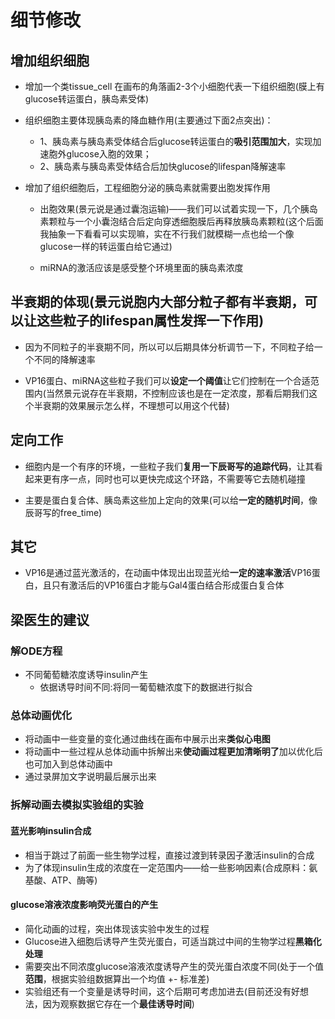 # 细节修改  

## 增加组织细胞  

+ 增加一个类tissue_cell 在画布的角落画2-3个小细胞代表一下组织细胞(膜上有glucose转运蛋白，胰岛素受体)  

+ 组织细胞主要体现胰岛素的降血糖作用(主要通过下面2点突出)：
  + 1、胰岛素与胰岛素受体结合后glucose转运蛋白的**吸引范围加大**，实现加速胞外glucose入胞的效果；  
  + 2、胰岛素与胰岛素受体结合后加快glucose的lifespan降解速率  

+ 增加了组织细胞后，工程细胞分泌的胰岛素就需要出胞发挥作用  
  + 出胞效果(景元说是通过囊泡运输)——我们可以试着实现一下，几个胰岛素颗粒与一个小囊泡结合后定向穿透细胞膜后再释放胰岛素颗粒(这个后面我抽象一下看看可以实现嘛，实在不行我们就模糊一点也给一个像glucose一样的转运蛋白给它通过)  

  + miRNA的激活应该是感受整个环境里面的胰岛素浓度  

## 半衰期的体现(景元说胞内大部分粒子都有半衰期，可以让这些粒子的lifespan属性发挥一下作用)  

+ 因为不同粒子的半衰期不同，所以可以后期具体分析调节一下，不同粒子给一个不同的降解速率  

+ VP16蛋白、miRNA这些粒子我们可以**设定一个阈值**让它们控制在一个合适范围内(当然景元说存在半衰期，不控制应该也是在一定浓度，那看后期我们这个半衰期的效果展示怎么样，不理想可以用这个代替)

## 定向工作  

+ 细胞内是一个有序的环境，一些粒子我们**复用一下辰哥写的追踪代码**，让其看起来更有序一点，同时也可以更快完成这个环路，不需要等它去随机碰撞  

+ 主要是蛋白复合体、胰岛素这些加上定向的效果(可以给**一定的随机时间**，像辰哥写的free_time)  

## 其它  

+ VP16是通过蓝光激活的，在动画中体现出出现蓝光给**一定的速率激活**VP16蛋白，且只有激活后的VP16蛋白才能与Gal4蛋白结合形成蛋白复合体  

## 梁医生的建议  

### 解ODE方程  

+ 不同葡萄糖浓度诱导insulin产生  
  + 依据诱导时间不同:将同一葡萄糖浓度下的数据进行拟合  

### 总体动画优化  

+ 将动画中一些变量的变化通过曲线在画布中展示出来**类似心电图**
+ 将动画中一些过程从总体动画中拆解出来**使动画过程更加清晰明了**加以优化后也可加入到总体动画中
+ 通过录屏加文字说明最后展示出来  
  
### 拆解动画去模拟实验组的实验  

#### 蓝光影响insulin合成  

+ 相当于跳过了前面一些生物学过程，直接过渡到转录因子激活insulin的合成  
+ 为了体现insulin生成的浓度在一定范围内——给一些影响因素(合成原料：氨基酸、ATP、酶等)  

#### glucose溶液浓度影响荧光蛋白的产生  

+ 简化动画的过程，突出体现该实验中发生的过程  
+ Glucose进入细胞后诱导产生荧光蛋白，可适当跳过中间的生物学过程**黑箱化处理**  
+ 需要突出不同浓度glucose溶液浓度诱导产生的荧光蛋白浓度不同(处于一个值**范围**，根据实验组数据算出一个均值 +- 标准差)  
+ 实验组还有一个变量是诱导时间，这个后期可考虑加进去(目前还没有好想法，因为观察数据它存在一个**最佳诱导时间**)  
